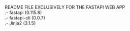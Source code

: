README FILE EXCLUSIVELY FOR THE FASTAPI WEB APP<br>
.- fastapi (0.115.8)<br>
.- fastapi-cli (0.0.7)<br>
.- Jinja2 (3.1.5)<br>